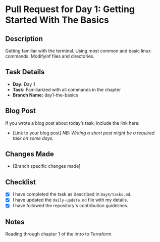 # Pull Request for Day 1: Getting Started With The Basics 

## Description
Getting familiar with the terminal.
Using most common and basic linux commands.
Modifyinf files and directories.

## Task Details
- **Day:** Day 1
- **Task:** Familiarized with all commands in the chapter
- **Branch Name:** day1-the-basics


## Blog Post
If you wrote a blog post about today’s task, include the link here:
- [Link to your blog post]
_NB: Writing a short post might be a required task on some days._

## Changes Made
- [Branch specific changes made]

## Checklist
- [x] I have completed the task as described in `DayX/tasks.md`.
- [x] I have updated the `daily-update.md` file with my details.
- [x] I have followed the repository's contribution guidelines.

## Notes
Reading through chapter 1 of the intro to Terraform.